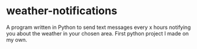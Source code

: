 weather-notifications
=====================

A program written in Python to send text messages every x hours notifying you about the weather in your chosen area. First python project I made on my own. 
